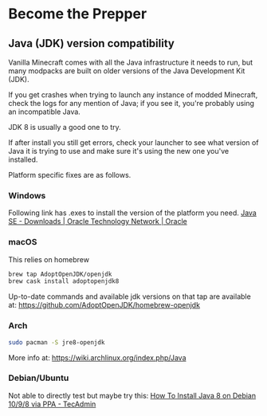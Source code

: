 # Become the Prepper

## Java (JDK) version compatibility

Vanilla Minecraft comes with all the Java infrastructure it needs to run, but many modpacks are built on older versions of the Java Development Kit (JDK).

If you get crashes when trying to launch any instance of modded Minecraft, check the logs for any mention of Java; if you see it, you're probably using an incompatible Java.

JDK 8 is usually a good one to try.

If after install you still get errors, check your launcher to see what version of Java it is trying to use and make sure it's using the new one you've installed.

Platform specific fixes are as follows.

### Windows
Following link has .exes to install the version of the platform you need.
[Java SE - Downloads \| Oracle Technology Network | Oracle](https://www.oracle.com/java/technologies/javase-downloads.html)

### macOS
This relies on homebrew
```bash
brew tap AdoptOpenJDK/openjdk
brew cask install adoptopenjdk8
```
Up-to-date commands and available jdk versions on that tap are available at:
https://github.com/AdoptOpenJDK/homebrew-openjdk

### Arch
```bash
sudo pacman -S jre8-openjdk
```
More info at: https://wiki.archlinux.org/index.php/Java

### Debian/Ubuntu
Not able to directly test but maybe try this:
[How To Install Java 8 on Debian 10/9/8 via PPA - TecAdmin](https://tecadmin.net/install-java-8-on-debian/)
